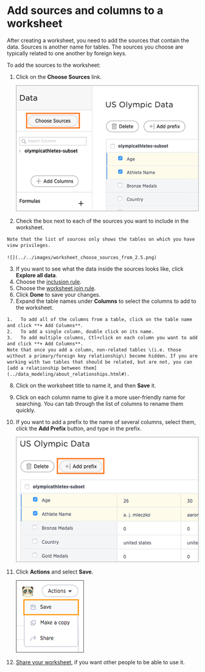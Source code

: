 # Add sources and columns to a worksheet

After creating a worksheet, you need to add the sources that contain the data. Sources is another name for tables. The sources you choose are typically related to one another by foreign keys.

To add the sources to the worksheet:

1.  Click on the **Choose Sources** link.

    ![](../../shared/conrefs/../../images/worksheet_add_sources_link.png)

2.   Check the box next to each of the sources you want to include in the worksheet. 

    Note that the list of sources only shows the tables on which you have view privileges.

    ![](../../images/worksheet_choose_sources_from_2.5.png)

3.   If you want to see what the data inside the sources looks like, click **Explore all data**. 
4.   Choose the [inclusion rule](about_inclusion_rule.html#). 
5.   Choose the [worksheet join rule](progressive_joins.html#). 
6.   Click **Done** to save your changes. 
7.   Expand the table names under **Columns** to select the columns to add to the worksheet. 

    1.   To add all of the columns from a table, click on the table name and click **+ Add Columns**. 
    2.   To add a single column, double click on its name. 
    3.   To add multiple columns, Ctl+click on each column you want to add and click **+ Add Columns**. 
    Note that once you add a column, non-related tables \(i.e. those without a primary/foreign key relationship\) become hidden. If you are working with two tables that should be related, but are not, you can [add a relationship between them](../data_modeling/about_relationships.html#).

8.   Click on the worksheet title to name it, and then **Save** it. 
9.   Click on each column name to give it a more user-friendly name for searching. You can tab through the list of columns to rename them quickly. 
10.  If you want to add a prefix to the name of several columns, select them, click the **Add Prefix** button, and type in the prefix. 

     ![](../../images/worksheet_add_col_prefix.png "Add a prefix to column names") 

11. Click **Actions** and select **Save**.

    ![](../../shared/conrefs/../../images/action_save_worksheet.png "Save a worksheet")

12.  [Share your worksheet](../data_security/share_worksheets.html#), if you want other people to be able to use it. 

